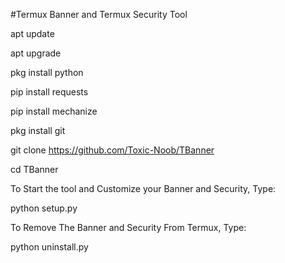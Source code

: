 #Termux Banner and Termux Security Tool

apt update

apt upgrade 

pkg install python

pip install requests

pip install mechanize

pkg install git

git clone https://github.com/Toxic-Noob/TBanner

cd TBanner

To Start the tool and Customize your Banner and Security, Type:

python setup.py

To Remove The Banner and Security From Termux, Type:

python uninstall.py
